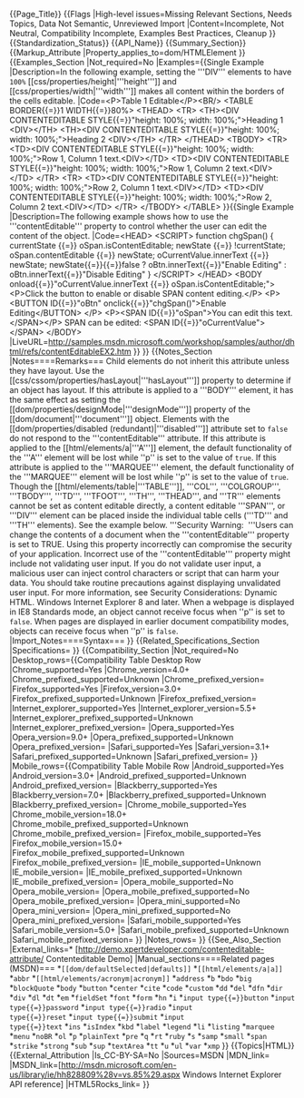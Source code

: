 {{Page_Title}}
{{Flags
|High-level issues=Missing Relevant Sections, Needs Topics, Data Not Semantic, Unreviewed Import
|Content=Incomplete, Not Neutral, Compatibility Incomplete, Examples Best Practices, Cleanup
}}
{{Standardization_Status}}
{{API_Name}}
{{Summary_Section}}
{{Markup_Attribute
|Property_applies_to=dom/HTMLElement
}}
{{Examples_Section
|Not_required=No
|Examples={{Single Example
|Description=In the following example, setting the 
'''DIV''' elements to have 
<code>100%</code> [[css/properties/height|'''height''']] 
and [[css/properties/width|'''width''']] makes all content within 
the borders of the cells editable.
|Code=&lt;P&gt;Table 1 Editable&lt;/P&gt;&lt;BR/&gt;
&lt;TABLE BORDER{{=}}1 WIDTH{{=}}80%&gt;
&lt;THEAD&gt;
&lt;TR&gt;
&lt;TH&gt;&lt;DIV CONTENTEDITABLE STYLE{{=}}"height: 100%; width: 100%;"&gt;Heading 1 &lt;DIV&gt;&lt;/TH&gt;
&lt;TH&gt;&lt;DIV CONTENTEDITABLE STYLE{{=}}"height: 100%; width: 100%;"&gt;Heading 2 &lt;DIV&gt;&lt;/TH&gt;
&lt;/TR&gt;
&lt;/THEAD&gt;
&lt;TBODY&gt;
&lt;TR&gt;
&lt;TD&gt;&lt;DIV CONTENTEDITABLE STYLE{{=}}"height: 100%; width: 100%;"&gt;Row 1, Column 1 text.&lt;DIV&gt;&lt;/TD&gt;
&lt;TD&gt;&lt;DIV CONTENTEDITABLE STYLE{{=}}"height: 100%; width: 100%;"&gt;Row 1, Column 2 text.&lt;DIV&gt;&lt;/TD&gt;
&lt;/TR&gt;
&lt;TR&gt;
&lt;TD&gt;&lt;DIV CONTENTEDITABLE STYLE{{=}}"height: 100%; width: 100%;"&gt;Row 2, Column 1 text.&lt;DIV&gt;&lt;/TD&gt;
&lt;TD&gt;&lt;DIV CONTENTEDITABLE STYLE{{=}}"height: 100%; width: 100%;"&gt;Row 2, Column 2 text.&lt;DIV&gt;&lt;/TD&gt;
&lt;/TR&gt;
&lt;/TBODY&gt;
&lt;/TABLE&gt;
}}{{Single Example
|Description=The following example shows how to use the '''contentEditable''' property to control whether the user can edit the content of the object.
|Code=&lt;HEAD&gt;
&lt;SCRIPT&gt;
function chgSpan() {
    currentState {{=}} oSpan.isContentEditable;
    newState {{=}} !currentState;
    oSpan.contentEditable {{=}} newState;
    oCurrentValue.innerText {{=}} newState;
    newState{{=}}{{=}}false ? oBtn.innerText{{=}}"Enable Editing" :
        oBtn.innerText{{=}}"Disable Editing"
}
&lt;/SCRIPT&gt;
&lt;/HEAD&gt;
&lt;BODY onload{{=}}"oCurrentValue.innerText {{=}} oSpan.isContentEditable;"&gt;
&lt;P&gt;Click the button to enable or disable SPAN content editing.&lt;/P&gt;
&lt;P&gt;
&lt;BUTTON ID{{=}}"oBtn" onclick{{=}}"chgSpan()"&gt;Enable Editing&lt;/BUTTON&gt;
&lt;/P&gt;
&lt;P&gt;&lt;SPAN ID{{=}}"oSpan"&gt;You can edit this text.&lt;/SPAN&gt;&lt;/P&gt;
SPAN can be edited: &lt;SPAN ID{{=}}"oCurrentValue"&gt;&lt;/SPAN&gt;
&lt;/BODY&gt;
|LiveURL=http://samples.msdn.microsoft.com/workshop/samples/author/dhtml/refs/contentEditableEX2.htm
}}
}}
{{Notes_Section
|Notes====Remarks===
Child elements do not inherit this attribute unless they have layout. Use the [[css/cssom/properties/hasLayout|'''hasLayout''']] property to determine if an object has layout.
If this attribute is applied to a '''BODY''' element, it has the same effect as setting the [[dom/properties/designMode|'''designMode''']] property of the [[dom/document|'''document''']] object.
Elements with the [[dom/properties/disabled (redundant)|'''disabled''']] attribute set to <code>false</code> do not respond to the '''contentEditable''' attribute.
If this attribute is applied to the [[html/elements/a|'''A''']] element, the default functionality of the '''A''' element will be lost while ''p'' is set to the value of <code>true</code>.
If this attribute is applied to the '''MARQUEE''' element, the default functionality of the '''MARQUEE''' element will be lost while ''p'' is set to the value of <code>true</code>.
Though the [[html/elements/table|'''TABLE''']], 
'''COL''', 
'''COLGROUP''', 
'''TBODY''', '''TD''', 
'''TFOOT''', '''TH''', 
'''THEAD''', and '''TR''' 
elements cannot be set as content editable directly, a content editable 
'''SPAN''', or  '''DIV''' 
element can be placed inside the individual table cells 
('''TD''' and '''TH''' 
elements).   See the example below.
'''Security Warning:  '''Users can change the contents of a document when the '''contentEditable''' property is set to TRUE. Using this property incorrectly can compromise the security of your application. Incorrect use of the '''contentEditable''' property might include not validating user input. If you do not validate user input, a malicious user can inject control characters or script that can harm your data. You should take routine precautions against displaying unvalidated user input. For more information, see Security Considerations: Dynamic HTML.
Windows Internet Explorer 8 and later. When a webpage is displayed in IE8 Standards mode, an object cannot receive focus when ''p'' is set to <code>false</code>. When pages are displayed in earlier document compatibility modes, objects can receive focus when ''p'' is <code>false</code>.
|Import_Notes====Syntax===
}}
{{Related_Specifications_Section
|Specifications=
}}
{{Compatibility_Section
|Not_required=No
|Desktop_rows={{Compatibility Table Desktop Row
|Chrome_supported=Yes
|Chrome_version=4.0+
|Chrome_prefixed_supported=Unknown
|Chrome_prefixed_version=
|Firefox_supported=Yes
|Firefox_version=3.0+
|Firefox_prefixed_supported=Unknown
|Firefox_prefixed_version=
|Internet_explorer_supported=Yes
|Internet_explorer_version=5.5+
|Internet_explorer_prefixed_supported=Unknown
|Internet_explorer_prefixed_version=
|Opera_supported=Yes
|Opera_version=9.0+
|Opera_prefixed_supported=Unknown
|Opera_prefixed_version=
|Safari_supported=Yes
|Safari_version=3.1+
|Safari_prefixed_supported=Unknown
|Safari_prefixed_version=
}}
|Mobile_rows={{Compatibility Table Mobile Row
|Android_supported=Yes
|Android_version=3.0+
|Android_prefixed_supported=Unknown
|Android_prefixed_version=
|Blackberry_supported=Yes
|Blackberry_version=7.0+
|Blackberry_prefixed_supported=Unknown
|Blackberry_prefixed_version=
|Chrome_mobile_supported=Yes
|Chrome_mobile_version=18.0+
|Chrome_mobile_prefixed_supported=Unknown
|Chrome_mobile_prefixed_version=
|Firefox_mobile_supported=Yes
|Firefox_mobile_version=15.0+
|Firefox_mobile_prefixed_supported=Unknown
|Firefox_mobile_prefixed_version=
|IE_mobile_supported=Unknown
|IE_mobile_version=
|IE_mobile_prefixed_supported=Unknown
|IE_mobile_prefixed_version=
|Opera_mobile_supported=No
|Opera_mobile_version=
|Opera_mobile_prefixed_supported=No
|Opera_mobile_prefixed_version=
|Opera_mini_supported=No
|Opera_mini_version=
|Opera_mini_prefixed_supported=No
|Opera_mini_prefixed_version=
|Safari_mobile_supported=Yes
|Safari_mobile_version=5.0+
|Safari_mobile_prefixed_supported=Unknown
|Safari_mobile_prefixed_version=
}}
|Notes_rows=
}}
{{See_Also_Section
|External_links=* [http://demo.xpertdeveloper.com/contenteditable-attribute/ Contenteditable Demo]
|Manual_sections====Related pages (MSDN)===
*<code>[[dom/defaultSelected|defaults]]</code>
*<code>[[html/elements/a|a]]</code>
*<code>abbr</code>
*<code>[[html/elements/acronym|acronym]]</code>
*<code>address</code>
*<code>b</code>
*<code>bdo</code>
*<code>big</code>
*<code>blockQuote</code>
*<code>body</code>
*<code>button</code>
*<code>center</code>
*<code>cite</code>
*<code>code</code>
*<code>custom</code>
*<code>dd</code>
*<code>del</code>
*<code>dfn</code>
*<code>dir</code>
*<code>div</code>
*<code>dl</code>
*<code>dt</code>
*<code>em</code>
*<code>fieldSet</code>
*<code>font</code>
*<code>form</code>
*<code>hn</code>
*<code>i</code>
*<code>input type{{=}}button</code>
*<code>input type{{=}}password</code>
*<code>input type{{=}}radio</code>
*<code>input type{{=}}reset</code>
*<code>input type{{=}}submit</code>
*<code>input type{{=}}text</code>
*<code>ins</code>
*<code>isIndex</code>
*<code>kbd</code>
*<code>label</code>
*<code>legend</code>
*<code>li</code>
*<code>listing</code>
*<code>marquee</code>
*<code>menu</code>
*<code>noBR</code>
*<code>ol</code>
*<code>p</code>
*<code>plainText</code>
*<code>pre</code>
*<code>q</code>
*<code>rt</code>
*<code>ruby</code>
*<code>s</code>
*<code>samp</code>
*<code>small</code>
*<code>span</code>
*<code>strike</code>
*<code>strong</code>
*<code>sub</code>
*<code>sup</code>
*<code>textArea</code>
*<code>tt</code>
*<code>u</code>
*<code>ul</code>
*<code>var</code>
*<code>xmp</code>
}}
{{Topics|HTML}}
{{External_Attribution
|Is_CC-BY-SA=No
|Sources=MSDN
|MDN_link=
|MSDN_link=[http://msdn.microsoft.com/en-us/library/ie/hh828809%28v=vs.85%29.aspx Windows Internet Explorer API reference]
|HTML5Rocks_link=
}}